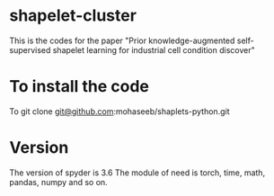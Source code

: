 # shapelet-cluster
This is the codes for the paper "Prior knowledge-augmented self-supervised shapelet learning for industrial cell condition discover"

# To install the code 
To
git clone git@github.com:mohaseeb/shaplets-python.git

# Version
The version of spyder is 3.6
The module of need is torch, time, math, pandas, numpy and so on.
